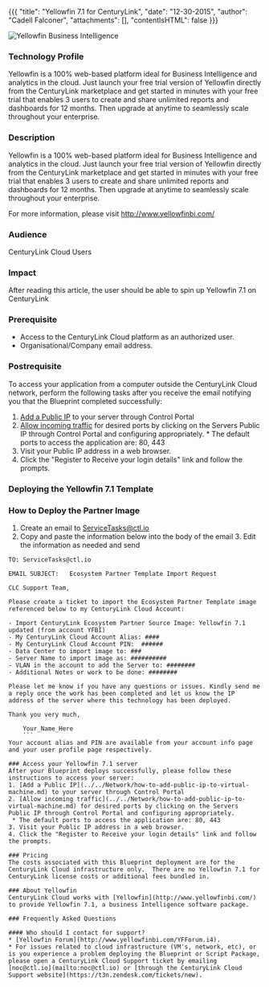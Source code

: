 {{{
  "title": "Yellowfin 7.1 for CenturyLink",
  "date": "12-30-2015",
  "author": "Cadell Falconer",
  "attachments": [],
  "contentIsHTML": false
}}}

![Yellowfin Business Intelligence](http://../../images/yf-logo.png)

### Technology Profile

Yellowfin is a 100% web-based platform ideal for Business Intelligence and analytics in the cloud. Just launch your free trial version of Yellowfin directly from the CenturyLink marketplace and get started in minutes with your free trial that enables 3 users to create and share unlimited reports and dashboards for 12 months. Then upgrade at anytime to seamlessly scale throughout your enterprise.

### Description

Yellowfin is a 100% web-based platform ideal for Business Intelligence and analytics in the cloud. Just launch your free trial version of Yellowfin directly from the CenturyLink marketplace and get started in minutes with your free trial that enables 3 users to create and share unlimited reports and dashboards for 12 months. Then upgrade at anytime to seamlessly scale throughout your enterprise.

For more information, please visit http://www.yellowfinbi.com/

### Audience
CenturyLink Cloud Users

### Impact
After reading this article, the user should be able to spin up Yellowfin 7.1 on CenturyLink

### Prerequisite
- Access to the CenturyLink Cloud platform as an authorized user.
- Organisational/Company email address.

### Postrequisite
To access your application from a computer outside the CenturyLink Cloud network, perform the following tasks after you receive the email notifying you that the Blueprint completed successfully:
  1. [Add a Public IP](../../Network/how-to-add-public-ip-to-virtual-machine.md) to your server through Control Portal
  2. [Allow incoming traffic](../../Network/how-to-add-public-ip-to-virtual-machine.md) for desired ports by clicking on the Servers Public IP through Control Portal and configuring appropriately.
    * The default ports to access the application are: 80, 443
  3. Visit your Public IP address in a web browser.
  4. Click the "Register to Receive your login details" link and follow the prompts.

### Deploying the Yellowfin 7.1 Template

### How to Deploy the Partner Image
  1. Create an email to ServiceTasks@ctl.io
  2. Copy and paste the information below into the body of the email
	3. Edit the information as needed and send

   ```
  TO: ServiceTasks@ctl.io

  EMAIL SUBJECT:   Ecosystem Partner Template Import Request

  CLC Support Team,

  Please create a ticket to import the Ecosystem Partner Template image referenced below to my CenturyLink Cloud Account:

  - Import CenturyLink Ecosystem Partner Source Image: Yellowfin 7.1 updated (from account YFBI)
  - My CenturyLink Cloud Account Alias: ####
  - My CenturyLink Cloud Account PIN:  ######
  - Data Center to import image to: ###
  - Server Name to import image as: ##########
  - VLAN in the account to add the Server to: ########
  - Additional Notes or work to be done: ########

  Please let me know if you have any questions or issues. Kindly send me a reply once the work has been completed and let us know the IP address of the server where this technology has been deployed.

  Thank you very much,

	   Your_Name_Here
	   ``` 	
Your account alias and PIN are available from your account info page and your user profile page respectively.  

### Access your Yellowfin 7.1 server
After your Blueprint deploys successfully, please follow these instructions to access your server:
  1. [Add a Public IP](../../Network/how-to-add-public-ip-to-virtual-machine.md) to your server through Control Portal
  2. [Allow incoming traffic](../../Network/how-to-add-public-ip-to-virtual-machine.md) for desired ports by clicking on the Servers Public IP through Control Portal and configuring appropriately.
    * The default ports to access the application are: 80, 443
  3. Visit your Public IP address in a web browser.
  4. Click the "Register to Receive your login details" link and follow the prompts.

### Pricing
The costs associated with this Blueprint deployment are for the CenturyLink Cloud infrastructure only.  There are no Yellowfin 7.1 for CenturyLink license costs or additional fees bundled in.

### About Yellowfin
CenturyLink Cloud works with [Yellowfin](http://www.yellowfinbi.com/) to provide Yellowfin 7.1, a business Intelligence software package.

### Frequently Asked Questions

#### Who should I contact for support?
* [Yellowfin Forum](http://www.yellowfinbi.com/YFForum.i4).
* For issues related to cloud infrastructure (VM's, network, etc), or is you experience a problem deploying the Blueprint or Script Package, please open a CenturyLink Cloud Support ticket by emailing [noc@ctl.io](mailto:noc@ctl.io) or [through the CenturyLink Cloud Support website](https://t3n.zendesk.com/tickets/new).
